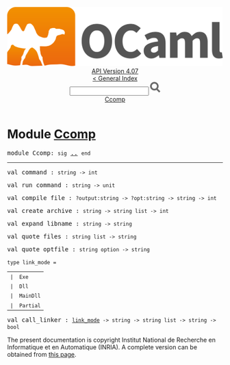 <!-- ((! set title API !)) ((! set documentation !)) ((! set api !)) ((! set nobreadcrumb !)) -->
<div class="api"><header><nav class="toc brand"><a class="brand" href="https://ocaml.org/"><img src="colour-logo-gray.svg" class="svg" alt="OCaml"></a></nav><nav class="toc"><div class="toc_version"><a href="/docs" id="version-select">API Version 4.07</a></div><a href="index.html">&lt; General Index</a><div class="api_search"><input type="text" name="apisearch" id="api_search" oninput="mySearch(false);" onkeypress="this.oninput();" onclick="this.oninput();" onpaste="this.oninput();">
<img src="search_icon.svg" alt="Search" class="svg" onclick="mySearch(false)"></div>
<div id="search_results"></div><div class="toc_title"><a href="#top">Ccomp</a></div><ul></ul></nav></header>

<h1>Module <a href="type_Ccomp.html">Ccomp</a></h1>

<pre><span id="MODULECcomp"><span class="keyword">module</span> Ccomp</span>: <code class="code"><span class="keyword">sig</span></code> <a href="Ccomp.html">..</a> <code class="code"><span class="keyword">end</span></code></pre><hr width="100%">

<pre><span id="VALcommand"><span class="keyword">val</span> command</span> : <code class="type">string -&gt; int</code></pre>
<pre><span id="VALrun_command"><span class="keyword">val</span> run_command</span> : <code class="type">string -&gt; unit</code></pre>
<pre><span id="VALcompile_file"><span class="keyword">val</span> compile_file</span> : <code class="type">?output:string -&gt; ?opt:string -&gt; string -&gt; int</code></pre>
<pre><span id="VALcreate_archive"><span class="keyword">val</span> create_archive</span> : <code class="type">string -&gt; string list -&gt; int</code></pre>
<pre><span id="VALexpand_libname"><span class="keyword">val</span> expand_libname</span> : <code class="type">string -&gt; string</code></pre>
<pre><span id="VALquote_files"><span class="keyword">val</span> quote_files</span> : <code class="type">string list -&gt; string</code></pre>
<pre><span id="VALquote_optfile"><span class="keyword">val</span> quote_optfile</span> : <code class="type">string option -&gt; string</code></pre>
<pre><code><span id="TYPElink_mode"><span class="keyword">type</span> <code class="type"></code>link_mode</span> = </code></pre><table class="typetable">
<tbody><tr>
<td align="left" valign="top">
<code><span class="keyword">|</span></code></td>
<td align="left" valign="top">
<code><span id="TYPEELTlink_mode.Exe"><span class="constructor">Exe</span></span></code></td>

</tr>
<tr>
<td align="left" valign="top">
<code><span class="keyword">|</span></code></td>
<td align="left" valign="top">
<code><span id="TYPEELTlink_mode.Dll"><span class="constructor">Dll</span></span></code></td>

</tr>
<tr>
<td align="left" valign="top">
<code><span class="keyword">|</span></code></td>
<td align="left" valign="top">
<code><span id="TYPEELTlink_mode.MainDll"><span class="constructor">MainDll</span></span></code></td>

</tr>
<tr>
<td align="left" valign="top">
<code><span class="keyword">|</span></code></td>
<td align="left" valign="top">
<code><span id="TYPEELTlink_mode.Partial"><span class="constructor">Partial</span></span></code></td>

</tr></tbody></table>



<pre><span id="VALcall_linker"><span class="keyword">val</span> call_linker</span> : <code class="type"><a href="Ccomp.html#TYPElink_mode">link_mode</a> -&gt; string -&gt; string list -&gt; string -&gt; bool</code></pre>
<div class="copyright">The present documentation is copyright Institut National de Recherche en Informatique et en Automatique (INRIA). A complete version can be obtained from <a href="http://caml.inria.fr/pub/docs/manual-ocaml/">this page</a>.</div></div>